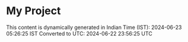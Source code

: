 # My Project

This content is dynamically generated in Indian Time (IST): 2024-06-23 05:26:25 IST
Converted to UTC: 2024-06-22 23:56:25 UTC
